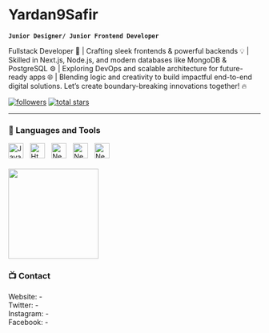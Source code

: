 <!--## Hi there 👋-->

<!--
**Yardan9Safir/Yardan9Safir** is a ✨ _special_ ✨ repository because its `README.md` (this file) appears on your GitHub profile.

Here are some ideas to get you started:

- 🔭 I’m currently working on ...
- 🌱 I’m currently learning ...
- 👯 I’m looking to collaborate on ...
- 🤔 I’m looking for help with ...
- 💬 Ask me about ...
- 📫 How to reach me: ...
- 😄 Pronouns: ...
- ⚡ Fun fact: ...
-->

# Yardan9Safir

**`Junior Designer/ Junior Frontend Developer`**

Fullstack Developer 🚀 | Crafting sleek frontends & powerful backends 💡 | Skilled in Next.js, Node.js, and modern databases like MongoDB & PostgreSQL ⚙️ | Exploring DevOps and scalable architecture for future-ready apps 🌐 | Blending logic and creativity to build impactful end-to-end digital solutions. Let’s create boundary-breaking innovations together! 🔥

   <p align="left">
      <a href="https://github.com/Yardan9Safir?tab=followers">
         <img alt="followers" title="Follow me on Github" src="https://custom-icon-badges.demolab.com/github/followers/Yardan9Safir?color=236ad3&labelColor=1155ba&style=for-the-badge&logo=person-add&label=Follow&logoColor=white"/></a>
      <a href="https://github.com/Yardan9Safir?tab=repositories&sort=stargazers">
         <img alt="total stars" title="Total stars on GitHub" src="https://custom-icon-badges.demolab.com/github/stars/Yardan9Safir?color=55960c&style=for-the-badge&labelColor=488207&logo=star"/></a>
   </p>

---

### 🧰 Languages and Tools

<img align="left" alt="Javascript" width="30px" style="padding-right:10px;" src="https://cdn.jsdelivr.net/gh/devicons/devicon/icons/javascript/javascript-original.svg"/>

<img align="left" alt="Html5" width="30px" style="padding-right:10px;" src="https://cdn.jsdelivr.net/gh/devicons/devicon/icons/html5/html5-original.svg"/>

<img align="left" alt="NextJs" width="30px" style="padding-right:10px;" src="https://cdn.jsdelivr.net/gh/devicons/devicon/icons/react/react-original.svg"/>

<img align="left" alt="NextJs" width="30px" style="padding-right:10px;" src="https://cdn.jsdelivr.net/gh/devicons/devicon/icons/figma/figma-original.svg"/>

<img align="left" alt="NextJs" width="30px" style="padding-right:10px;" src="https://cdn.jsdelivr.net/gh/devicons/devicon/icons/vscode/vscode-original.svg"/>

<br />
<br />
<br />


<img height="180em" src="https://github-readme-stats-eight-theta.vercel.app/api/top-langs/?username=Yardan9Safir&layout=compact&langs_count=20&theme=algolia"/>

### 📺 Contact

Website: -
<br />
Twitter: -
<br />
Instagram: -
<br />
Facebook: -
